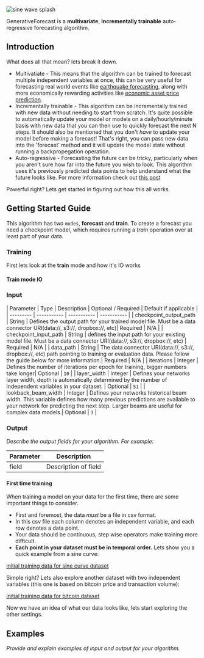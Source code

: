 ![sine wave splash](https://i.imgur.com/kDi9uIG.png)

GenerativeForecast is a **multivariate**, **incrementally trainable** auto-regressive forecasting algorithm.

## Introduction

What does all that mean? lets break it down.
* Multivatiate - This means that the algorithm can be trained to forecast multiple independent variables at once, this can be very useful for forecasting real world events like [earthquake forecasting][ef], along with more economically rewarding activities like [economic asset price prediction][econPred].
* Incrementally trainable - This algorithm can be incrementally trained with new data without needing to start from scratch. It's quite possible to automatically update your model or models on a daily/hourly/minute basis with new data that you can then use to quickly forecast the next N steps. It should also be mentioned that you don't _have_ to update your model before making a forecast! That's right, you can pass new data into the 'forecast' method and it will update the model state without running a backpropegation operation.
* Auto-regressive - Forecasting the future can be tricky, particularly when you aren't sure how far into the future you wish to look.  This algorithm uses it's previously predicted data points to help understand what the future looks like. For more information check out [this post][autoreg]

Powerful right? Lets get started in figuring out how this all works.



## Getting Started Guide
This algorithm has two `modes`, **forecast** and **train**. To create a forecast you need a checkpoint model, which requires running a _train_ operation over at least part of your data.

### Training
First lets look at the **train** mode and how it's IO works

#### Train mode IO
### Input

| Parameter | Type | Description | Optional / Required | Default if applicable |
| --------- | ----------- | ----------- | ----------- |
| checkpoint_output_path | String | Defines the output path for your trained model file. Must be a data connector URI(data://, s3://, dropbox://, etc)| Required | N/A |
| checkpoint_input_path | String | defines the input path for your existing model file. Must be a data connector URI(data://, s3://, dropbox://, etc) | Required | N/A |
| data_path | String | The data connector URI(data://, s3://, dropbox://, etc) path pointing to training or evaluation data. Please follow the guide below for more information.| Required | N/A |
| iterations | Integer | Defines the number of iterations per epoch for training, bigger numbers take longer| Optional | `10` |
| layer_width | Integer | Defines your networks layer width, depth is automatically determined by the number of independent variables in your dataset. | Optional | `51` |
| lookback_beam_width | Integer | Defines your networks historical beam width. This variable defines how many previous predictions are available to your network for predicting the next step. Larger beams are useful for complex data models.| Optional | `3` |

### Output

_Describe the output fields for your algorithm. For example:_

| Parameter | Description |
| --------- | ----------- |
| field     | Description of field |


#### First time training
When training a model on your data for the first time, there are some important things to consider.
* First and foremost, the data _must_ be a file in csv format.
* In this csv file each column denotes an independent variable, and each row denotes a data point.
* Your data should be continuous, step wise operators make training more difficult.
* **Each point in your dataset must be in temporal order.**
Lets show you a quick example from a sine curve:

[initial training data for sine curve dataset][initsined]

Simple right? Lets also explore another dataset with two independent variables (this one is based on bitcoin price and transaction volume):

[initial training data for bitcoin dataset][initbitd]

Now we have an idea of what our data looks like, lets start exploring the other settings.


## Examples

_Provide and explain examples of input and output for your algorithm._

[ef]: https://en.wikipedia.org/wiki/Earthquake_prediction
[econPred]: https://en.wikipedia.org/wiki/Stock_market_prediction
[autoreg]: https://dzone.com/articles/vector-autoregression-overview-and-proposals
[initsined]: https://gist.github.com/zeryx/00a84571fb3bfbfc4e08fdec2900b68f
[initbitd]: https://gist.github.com/zeryx/5d9a004ac10c4af702fc2a22dc3ad3f8